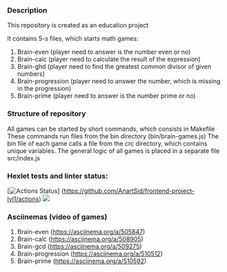 ### Description
This repository is created as an education project

It contains 5-s files, which starts math games:
1) Brain-even (player need to answer is the number even or no)
2) Brain-calc (player need to calculate the result of the expression)
3) Brain-ghd (player need to find the greatest common divisor of given numbers)
4) Brain-progression (player need to answer the number, which is missing in the progression)
5) Brain-prime (player need to answer is the number prime or no)


### Structure of repository
All games can be started by short commands, which consists in Makefile
These commands run files from the bin directory (bin/brain-games.js)
The bin file of each game calls a file from the crc directory, which contains unique variables. The general logic of all games is placed in a separate file src/index.js

### Hexlet tests and linter status:
[![Actions Status](https://github.com/AnartSid/frontend-project-lvl1/workflows/hexlet-check/badge.svg)]
(https://github.com/AnartSid/frontend-project-lvl1/actions)
<a href="https://codeclimate.com/github/AnartSid/frontend-project-lvl1/maintainability">
<img src="https://api.codeclimate.com/v1/badges/173ab8a46ec6ef2b9f63/maintainability" /></a>

###  Asciinemas (video of games)
1) Brain-even (https://asciinema.org/a/505847)
2) Brain-calc (https://asciinema.org/a/508905)
3) Brain-gcd (https://asciinema.org/a/509275)
4) Brain-progression (https://asciinema.org/a/510512)
5) Brain-prime (https://asciinema.org/a/510592)